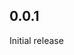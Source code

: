 <!-- https://developers.home-assistant.io/docs/add-ons/presentation#keeping-a-changelog -->

## 0.0.1

Initial release